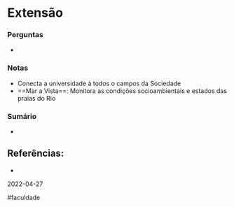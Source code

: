 # Extensão

### Perguntas
- 

### Notas
- Conecta a universidade à todos o campos da Sociedade
- ==Mar a Vista==: Monitora as condições socioambientais e estados das praias do Rio

### Sumário
- 

## Referências:
- 

2022-04-27

#faculdade 